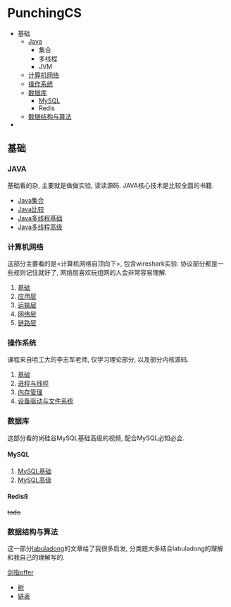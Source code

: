 # PunchingCS
- 基础
  - [Java](#Java)
    - 集合 
    - 多线程
    - JVM 
  - [计算机网络](#计算机网络)
  - [操作系统](#操作系统)
  - [数据库](#数据库)
    - [MySQL](#MySQL)
    - Redis 
  - [数据结构与算法](#数据结构与算法)
- 

## 基础
### JAVA
基础看的杂, 主要就是做做实验, 读读源码. JAVA核心技术是比较全面的书籍.
- [Java集合](https://huanruiz.github.io/post/)
- [Java比较](https://huanruiz.github.io/post/java/1_Java%E5%A6%82%E4%BD%95%E8%87%AA%E5%AE%9A%E4%B9%89%E6%8E%92%E5%BA%8F/)
- [Java多线程基础](https://huanruiz.github.io/post/java/2_Java%E5%A4%9A%E7%BA%BF%E7%A8%8B%E5%9F%BA%E7%A1%80/)
- [Java多线程高级](https://huanruiz.github.io/post/java/3_Java%E5%A4%9A%E7%BA%BF%E7%A8%8B%E9%AB%98%E7%BA%A7/)

### 计算机网络
这部分主要看的是<计算机网络自顶向下>, 包含wireshark实验. 协议部分都是一些规则记住就好了, 网络层喜欢玩组网的人会非常容易理解.
1. [基础](https://huanruiz.github.io/post/csbase/5_%E8%AE%A1%E7%AE%97%E6%9C%BA%E7%BD%91%E7%BB%9C/)
2. [应用层](https://huanruiz.github.io/post/csbase/6_%E8%AE%A1%E7%AE%97%E6%9C%BA%E7%BD%91%E7%BB%9C-%E5%BA%94%E7%94%A8%E5%B1%82/)
3. [运输层](https://huanruiz.github.io/post/csbase/7_%E8%AE%A1%E7%AE%97%E6%9C%BA%E7%BD%91%E7%BB%9C-%E8%BF%90%E8%BE%93%E5%B1%82/)
4. [网络层](https://huanruiz.github.io/post/csbase/8_%E8%AE%A1%E7%AE%97%E6%9C%BA%E7%BD%91%E7%BB%9C-%E7%BD%91%E7%BB%9C%E5%B1%82/)
5. [链路层](https://huanruiz.github.io/post/csbase/9_%E8%AE%A1%E7%AE%97%E6%9C%BA%E7%BD%91%E7%BB%9C-%E9%93%BE%E8%B7%AF%E5%B1%82/)

### 操作系统
课程来自哈工大的李志军老师, 仅学习理论部分, 以及部分内核源码.
1. [基础](https://huanruiz.github.io/post/csbase/1_%E6%93%8D%E4%BD%9C%E7%B3%BB%E7%BB%9F/)
2. [进程与线程](https://huanruiz.github.io/post/csbase/2_%E6%93%8D%E4%BD%9C%E7%B3%BB%E7%BB%9F-%E8%BF%9B%E7%A8%8B%E4%B8%8E%E7%BA%BF%E7%A8%8B/)
3. [内存管理](https://huanruiz.github.io/post/csbase/3_%E6%93%8D%E4%BD%9C%E7%B3%BB%E7%BB%9F-%E5%86%85%E5%AD%98%E7%AE%A1%E7%90%86/)
4. [设备驱动与文件系统](https://huanruiz.github.io/post/csbase/4_%E6%93%8D%E4%BD%9C%E7%B3%BB%E7%BB%9F-%E8%AE%BE%E5%A4%87%E9%A9%B1%E5%8A%A8%E4%B8%8E%E6%96%87%E4%BB%B6%E7%B3%BB%E7%BB%9F/)

### 数据库
这部分看的尚硅谷MySQL基础高级的视频, 配合MySQL必知必会.

#### MySQL
1. [MySQL基础](https://huanruiz.github.io/post/database/1_MySQL%E5%9F%BA%E7%A1%80/)
2. [MySQL高级](https://huanruiz.github.io/post/database/2_MySQL%E9%AB%98%E7%BA%A7/)

#### Redisß
~~todo~~

### 数据结构与算法
这一部分[labuladong](https://mp.weixin.qq.com/s/AWsL7G89RtaHyHjRPNJENA)的文章给了我很多启发, 分类题大多结合labuladong的理解和我自己的理解写的. 

[剑指offer](https://huanruiz.github.io/post/datastructure_algorithm/1_%E5%89%91%E6%8C%87offer/)

- [树](https://huanruiz.github.io/post/datastructure_algorithm/3_%E6%A0%91/)
- [链表](https://huanruiz.github.io/post/datastructure_algorithm/3_%E6%A0%91/)